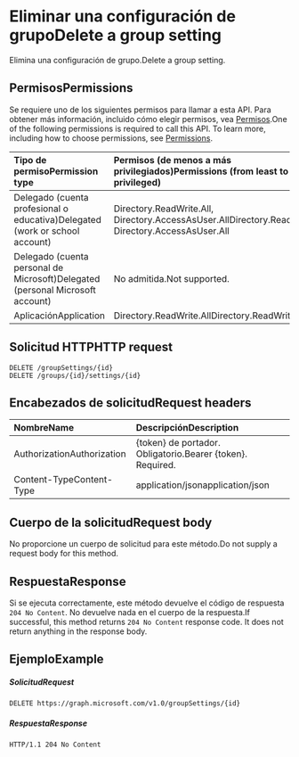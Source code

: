 # <a name="delete-a-group-setting"></a><span data-ttu-id="72bbd-101">Eliminar una configuración de grupo</span><span class="sxs-lookup"><span data-stu-id="72bbd-101">Delete a group setting</span></span>

<span data-ttu-id="72bbd-102">Elimina una configuración de grupo.</span><span class="sxs-lookup"><span data-stu-id="72bbd-102">Delete a group setting.</span></span>

## <a name="permissions"></a><span data-ttu-id="72bbd-103">Permisos</span><span class="sxs-lookup"><span data-stu-id="72bbd-103">Permissions</span></span>

<span data-ttu-id="72bbd-p101">Se requiere uno de los siguientes permisos para llamar a esta API. Para obtener más información, incluido cómo elegir permisos, vea [Permisos](../../../concepts/permissions_reference.md).</span><span class="sxs-lookup"><span data-stu-id="72bbd-p101">One of the following permissions is required to call this API. To learn more, including how to choose permissions, see [Permissions](../../../concepts/permissions_reference.md).</span></span>


|<span data-ttu-id="72bbd-106">Tipo de permiso</span><span class="sxs-lookup"><span data-stu-id="72bbd-106">Permission type</span></span>      | <span data-ttu-id="72bbd-107">Permisos (de menos a más privilegiados)</span><span class="sxs-lookup"><span data-stu-id="72bbd-107">Permissions (from least to most privileged)</span></span>              |
|:--------------------|:---------------------------------------------------------|
|<span data-ttu-id="72bbd-108">Delegado (cuenta profesional o educativa)</span><span class="sxs-lookup"><span data-stu-id="72bbd-108">Delegated (work or school account)</span></span> | <span data-ttu-id="72bbd-109">Directory.ReadWrite.All, Directory.AccessAsUser.All</span><span class="sxs-lookup"><span data-stu-id="72bbd-109">Directory.ReadWrite.All, Directory.AccessAsUser.All</span></span>    |
|<span data-ttu-id="72bbd-110">Delegado (cuenta personal de Microsoft)</span><span class="sxs-lookup"><span data-stu-id="72bbd-110">Delegated (personal Microsoft account)</span></span> | <span data-ttu-id="72bbd-111">No admitida.</span><span class="sxs-lookup"><span data-stu-id="72bbd-111">Not supported.</span></span>    |
|<span data-ttu-id="72bbd-112">Aplicación</span><span class="sxs-lookup"><span data-stu-id="72bbd-112">Application</span></span> | <span data-ttu-id="72bbd-113">Directory.ReadWrite.All</span><span class="sxs-lookup"><span data-stu-id="72bbd-113">Directory.ReadWrite.All</span></span> |

## <a name="http-request"></a><span data-ttu-id="72bbd-114">Solicitud HTTP</span><span class="sxs-lookup"><span data-stu-id="72bbd-114">HTTP request</span></span>
<!-- { "blockType": "ignored" } -->
```http
DELETE /groupSettings/{id}
DELETE /groups/{id}/settings/{id}

```

## <a name="request-headers"></a><span data-ttu-id="72bbd-115">Encabezados de solicitud</span><span class="sxs-lookup"><span data-stu-id="72bbd-115">Request headers</span></span>

| <span data-ttu-id="72bbd-116">Nombre</span><span class="sxs-lookup"><span data-stu-id="72bbd-116">Name</span></span> | <span data-ttu-id="72bbd-117">Descripción</span><span class="sxs-lookup"><span data-stu-id="72bbd-117">Description</span></span> |
|:---------------|:----------|
| <span data-ttu-id="72bbd-118">Authorization</span><span class="sxs-lookup"><span data-stu-id="72bbd-118">Authorization</span></span>  | <span data-ttu-id="72bbd-p102">{token} de portador. Obligatorio.</span><span class="sxs-lookup"><span data-stu-id="72bbd-p102">Bearer {token}. Required.</span></span> |
| <span data-ttu-id="72bbd-121">Content-Type</span><span class="sxs-lookup"><span data-stu-id="72bbd-121">Content-Type</span></span>  | <span data-ttu-id="72bbd-122">application/json</span><span class="sxs-lookup"><span data-stu-id="72bbd-122">application/json</span></span> |

## <a name="request-body"></a><span data-ttu-id="72bbd-123">Cuerpo de la solicitud</span><span class="sxs-lookup"><span data-stu-id="72bbd-123">Request body</span></span>
<span data-ttu-id="72bbd-124">No proporcione un cuerpo de solicitud para este método.</span><span class="sxs-lookup"><span data-stu-id="72bbd-124">Do not supply a request body for this method.</span></span>

## <a name="response"></a><span data-ttu-id="72bbd-125">Respuesta</span><span class="sxs-lookup"><span data-stu-id="72bbd-125">Response</span></span>

<span data-ttu-id="72bbd-p103">Si se ejecuta correctamente, este método devuelve el código de respuesta `204 No Content`. No devuelve nada en el cuerpo de la respuesta.</span><span class="sxs-lookup"><span data-stu-id="72bbd-p103">If successful, this method returns `204 No Content` response code. It does not return anything in the response body.</span></span>

## <a name="example"></a><span data-ttu-id="72bbd-128">Ejemplo</span><span class="sxs-lookup"><span data-stu-id="72bbd-128">Example</span></span>
##### <a name="request"></a><span data-ttu-id="72bbd-129">Solicitud</span><span class="sxs-lookup"><span data-stu-id="72bbd-129">Request</span></span>
<!-- {
  "blockType": "request",
  "name": "delete_groupsetting"
}-->
```http
DELETE https://graph.microsoft.com/v1.0/groupSettings/{id}
```
##### <a name="response"></a><span data-ttu-id="72bbd-130">Respuesta</span><span class="sxs-lookup"><span data-stu-id="72bbd-130">Response</span></span>
<!-- {
  "blockType": "response",
  "truncated": true
} -->
```http
HTTP/1.1 204 No Content
```

<!-- uuid: 8fcb5dbc-d5aa-4681-8e31-b001d5168d79
2015-10-25 14:57:30 UTC -->
<!-- {
  "type": "#page.annotation",
  "description": "Delete groupSetting",
  "keywords": "",
  "section": "documentation",
  "tocPath": ""
}-->